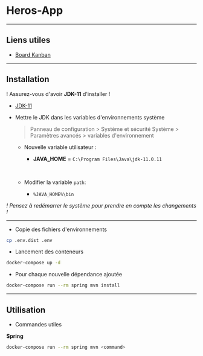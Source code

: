 # Heros-App

---

## Liens utiles 

- [Board Kanban](https://app.gitkraken.com/glo/board/YXEjEWMcSQBGudrn)

---

## Installation

! Assurez-vous d'avoir **JDK-11** d'installer !

- [JDK-11](https://www.oracle.com/fr/java/technologies/javase/jdk11-archive-downloads.html)

+ Mettre le JDK dans les variables d'environnements système
    
  > Panneau de configuration > Système et sécurité 
  > Système > Paramètres avancés > variables d'environnement

    - Nouvelle variable utilisateur :
        - **JAVA_HOME** = ``C:\Program Files\Java\jdk-11.0.11``
        
      &nbsp;
      
    - Modifier la variable ``path``:
      - ``%JAVA_HOME%\bin``

*! Pensez à redémarrer le système pour prendre en compte les changements !*

--- 
+ Copie des fichiers d'environnements

````bash
cp .env.dist .env
````

+ Lancement des conteneurs

````bash
docker-compose up -d
````

+ Pour chaque nouvelle dépendance ajoutée

````bash 
docker-compose run --rm spring mvn install
````

---

## Utilisation 

+ Commandes utiles

**Spring**
````bash
docker-compose run --rm spring mvn <command>
````
